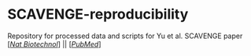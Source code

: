 # SCAVENGE-reproducibility

Repository for processed data and scripts for Yu et al. SCAVENGE paper [[*Nat Biotechnol*]](https://www.nature.com/articles/s41587-022-01341-y)  || [[*PubMed*]](https://pubmed.ncbi.nlm.nih.gov/35668323/)
